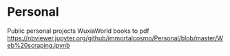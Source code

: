 # Personal
Public personal projects
WuxiaWorld books to pdf https://nbviewer.jupyter.org/github/immortalcosmo/Personal/blob/master/Web%20scraping.ipynb
